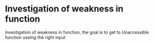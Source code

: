 # Investigation of weakness in function
 Investigation of weakness in function, the goal is to get to Unaccessible function useing the right input
